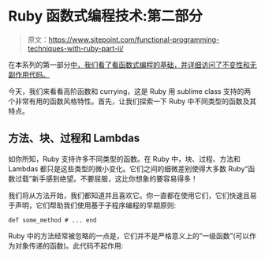 # Ruby 函数式编程技术:第二部分

> 原文：<https://www.sitepoint.com/functional-programming-techniques-with-ruby-part-ii/>

在本系列的第一部分[中，我们看了看函数式编程的基础，并详细访问了不变性和无副作用代码。](https://www.sitepoint.com/functional-programming-techniques-with-ruby-part-i/)

今天，我们来看看高阶函数和 currying，这是 Ruby 用 sublime class 支持的两个非常有用的函数风格特性。首先，让我们探索一下 Ruby 中不同类型的函数及其特点。

## 方法、块、过程和 Lambdas

如你所知，Ruby 支持许多不同类型的函数。在 Ruby 中，块、过程、方法和 Lambdas 都只是这些类型的微小变化。它们之间的细微差别使得大多数 Ruby“函数过载”新手感到绝望。不要屈服，这比你想象的要容易得多！

我们将从方法开始，我们都知道并且喜欢它。你一直都在使用它们，它们快速且易于声明，它们帮助我们使用基于子程序编程的早期原则:

```
def some_method # ... end 
```

Ruby 中的方法经常被忽略的一点是，它们并不是严格意义上的“一级函数”(可以作为对象传递的函数)。此代码不起作用: